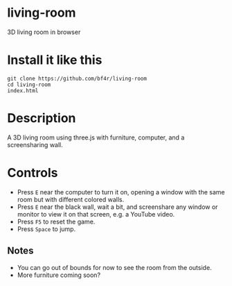 # living-room
3D living room in browser
# Install it like this
```
git clone https://github.com/bf4r/living-room
cd living-room
index.html
```
# Description
A 3D living room using three.js with furniture, computer, and a screensharing wall.

# Controls
- Press `E` near the computer to turn it on, opening a window with the same room but with different colored walls.
- Press `E` near the black wall, wait a bit, and screenshare any window or monitor to view it on that screen, e.g. a YouTube video.
- Press `F5` to reset the game.
- Press `Space` to jump.

## Notes
- You can go out of bounds for now to see the room from the outside.
- More furniture coming soon?
